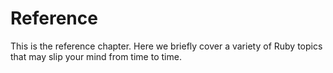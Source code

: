 # Reference

This is the reference chapter. Here we briefly cover a variety of Ruby topics that may slip your mind from time to time.
